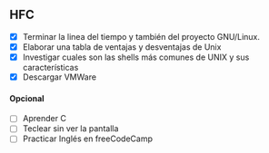 ## HFC

- [x] Terminar la linea del tiempo y también del proyecto GNU/Linux.
- [x] Elaborar una tabla de ventajas y desventajas de Unix
- [x] Investigar cuales son las shells más comunes de UNIX y sus características
- [x] Descargar VMWare

#### Opcional

- [ ] Aprender C
- [ ] Teclear sin ver la pantalla
- [ ] Practicar Inglés en freeCodeCamp